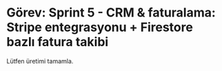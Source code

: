 # Görev: Sprint 5 - CRM & faturalama: Stripe entegrasyonu + Firestore bazlı fatura takibi

Lütfen üretimi tamamla.
